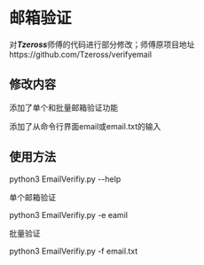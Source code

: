 # 邮箱验证

对***Tzeross***师傅的代码进行部分修改；师傅原项目地址https://github.com/Tzeross/verifyemail



## 修改内容

添加了单个和批量邮箱验证功能

添加了从命令行界面email或email.txt的输入

## 使用方法

python3 EmailVerifiy.py --help

单个邮箱验证

python3 EmailVerifiy.py -e eamil

批量验证

python3 EmailVerifiy.py -f email.txt